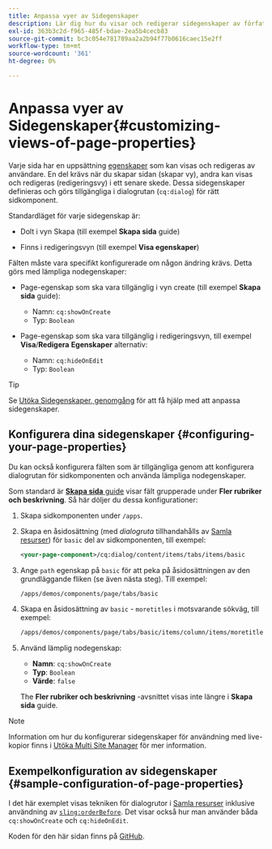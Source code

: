 ```yaml
---
title: Anpassa vyer av Sidegenskaper
description: Lär dig hur du visar och redigerar sidegenskaper av författare.
exl-id: 363b3c2d-f965-485f-bdae-2ea5b4cecb83
source-git-commit: bc3c054e781789aa2a2b94f77b0616caec15e2ff
workflow-type: tm+mt
source-wordcount: '361'
ht-degree: 0%

---
```


# Anpassa vyer av Sidegenskaper{#customizing-views-of-page-properties}

Varje sida har en uppsättning [egenskaper](/help/sites-cloud/authoring/fundamentals/page-properties.md) som kan visas och redigeras av användare. En del krävs när du skapar sidan (skapar vy), andra kan visas och redigeras (redigeringsvy) i ett senare skede. Dessa sidegenskaper definieras och görs tillgängliga i dialogrutan (`cq:dialog`) för rätt sidkomponent.

Standardläget för varje sidegenskap är:

* Dolt i vyn Skapa (till exempel **Skapa sida** guide)

* Finns i redigeringsvyn (till exempel **Visa egenskaper**)

Fälten måste vara specifikt konfigurerade om någon ändring krävs. Detta görs med lämpliga nodegenskaper:

* Page-egenskap som ska vara tillgänglig i vyn create (till exempel **Skapa sida** guide):

   * Namn: `cq:showOnCreate`
   * Typ: `Boolean`

* Page-egenskap som ska vara tillgänglig i redigeringsvyn, till exempel **Visa**/**Redigera**  **Egenskaper** alternativ:

   * Namn: `cq:hideOnEdit`
   * Typ: `Boolean`

>[!TIP]
>
>Se [Utöka Sidegenskaper, genomgång](https://experienceleague.adobe.com/docs/experience-manager-learn/sites/developing/page-properties-technical-video-develop.html) för att få hjälp med att anpassa sidegenskaper.

## Konfigurera dina sidegenskaper {#configuring-your-page-properties}

Du kan också konfigurera fälten som är tillgängliga genom att konfigurera dialogrutan för sidkomponenten och använda lämpliga nodegenskaper.

Som standard är [**Skapa sida** guide](/help/sites-cloud/authoring/fundamentals/organizing-pages.md#creating-a-new-page) visar fält grupperade under **Fler rubriker och beskrivning**. Så här döljer du dessa konfigurationer:

1. Skapa sidkomponenten under `/apps`.
1. Skapa en åsidosättning (med *dialogruta* tillhandahålls av [Samla resurser](/help/implementing/developing/introduction/sling-resource-merger.md)) för `basic` del av sidkomponenten, till exempel:

   ```xml
   <your-page-component>/cq:dialog/content/items/tabs/items/basic
   ```

1. Ange `path` egenskap på `basic` för att peka på åsidosättningen av den grundläggande fliken (se även nästa steg). Till exempel:

   ```xml
   /apps/demos/components/page/tabs/basic
   ```

1. Skapa en åsidosättning av `basic` - `moretitles` i motsvarande sökväg, till exempel:

   ```xml
   /apps/demos/components/page/tabs/basic/items/column/items/moretitles
   ```

1. Använd lämplig nodegenskap:

   * **Namn**: `cq:showOnCreate`
   * **Typ**: `Boolean`
   * **Värde**: `false`

   The **Fler rubriker och beskrivning** -avsnittet visas inte längre i **Skapa sida** guide.

>[!NOTE]
>
>Information om hur du konfigurerar sidegenskaper för användning med live-kopior finns i [Utöka Multi Site Manager](/help/implementing/developing/extending/msm.md#configuring-msm-locks-on-page-properties) för mer information.

## Exempelkonfiguration av sidegenskaper {#sample-configuration-of-page-properties}

I det här exemplet visas tekniken för dialogrutor i [Samla resurser](/help/implementing/developing/introduction/sling-resource-merger.md) inklusive användning av [`sling:orderBefore`](/help/implementing/developing/introduction/sling-resource-merger.md#properties). Det visar också hur man använder båda `cq:showOnCreate` och `cq:hideOnEdit`.

Koden för den här sidan finns på [GitHub](https://github.com/Adobe-Marketing-Cloud/aem-authoring-extension-page-dialog).

